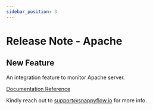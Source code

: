 ```yaml
---
sidebar_position: 3 
---
```

# Release Note - Apache

## New Feature

An integration feature to monitor Apache server.

[Documentation Reference](/docs/sidebar-snappyflow-saas/Integrations/apache/overview)

Kindly reach out to [support@snappyflow.io](mailto:support@snappyflow.io) for more info.
